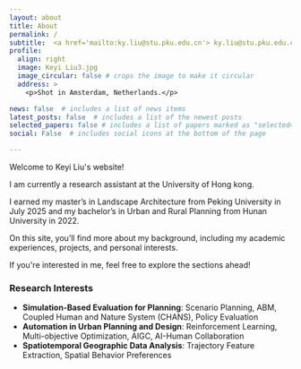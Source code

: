 ```yaml
---
layout: about
title: About
permalink: /
subtitle:  <a href='mailto:ky.liu@stu.pku.edu.cn'> ky.liu@stu.pku.edu.cn</a>.
profile:
  align: right
  image: Keyi Liu3.jpg
  image_circular: false # crops the image to make it circular
  address: >
    <p>Shot in Amsterdam, Netherlands.</p>

news: false  # includes a list of news items
latest_posts: false  # includes a list of the newest posts
selected_papers: false # includes a list of papers marked as "selected={true}"
social: False  # includes social icons at the bottom of the page

---
```


  Welcome to Keyi Liu's website! 


 I am currently a research assistant at the University of Hong kong.

 I earned my master’s in Landscape Architecture from Peking University in July 2025 and my bachelor’s in Urban and Rural Planning from Hunan University in 2022.

 On this site, you’ll find more about my background, including my academic experiences, projects, and personal interests.

 If you're interested in me, feel free to explore the sections ahead!




### Research Interests
- **Simulation-Based Evaluation for Planning**: Scenario Planning, ABM, Coupled Human and Nature System (CHANS), Policy Evaluation
- **Automation in Urban Planning and Design**: Reinforcement Learning, Multi-objective Optimization, AIGC, AI-Human Collaboration
- **Spatiotemporal Geographic Data Analysis**: Trajectory Feature Extraction, Spatial Behavior Preferences



